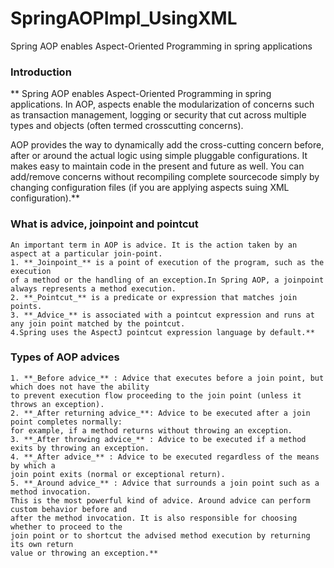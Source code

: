 # SpringAOPImpl_UsingXML
Spring AOP enables Aspect-Oriented Programming in spring applications

### Introduction
** Spring AOP enables Aspect-Oriented Programming in spring applications. In AOP, aspects enable
the modularization of concerns such as transaction management, logging or security that 
cut across multiple types and objects (often termed crosscutting concerns).

AOP provides the way to dynamically add the cross-cutting concern before, after or around 
the actual logic using simple pluggable configurations. It makes easy to maintain code in 
the present and future as well. You can add/remove concerns without recompiling
complete sourcecode simply by changing configuration files 
(if you are applying aspects suing XML configuration).**


### What is advice, joinpoint and pointcut
```
An important term in AOP is advice. It is the action taken by an aspect at a particular join-point.
1. **_Joinpoint_** is a point of execution of the program, such as the execution 
of a method or the handling of an exception.In Spring AOP, a joinpoint always represents a method execution.
2. **_Pointcut_** is a predicate or expression that matches join points.
3. **_Advice_** is associated with a pointcut expression and runs at any join point matched by the pointcut.
4.Spring uses the AspectJ pointcut expression language by default.**
```

### Types of AOP advices
```
1. **_Before advice_** : Advice that executes before a join point, but which does not have the ability 
to prevent execution flow proceeding to the join point (unless it throws an exception).
2. **_After returning advice_**: Advice to be executed after a join point completes normally: 
for example, if a method returns without throwing an exception.
3. **_After throwing advice_** : Advice to be executed if a method exits by throwing an exception.
4. **_After advice_** : Advice to be executed regardless of the means by which a 
join point exits (normal or exceptional return).
5. **_Around advice_** : Advice that surrounds a join point such as a method invocation. 
This is the most powerful kind of advice. Around advice can perform custom behavior before and 
after the method invocation. It is also responsible for choosing whether to proceed to the 
join point or to shortcut the advised method execution by returning its own return 
value or throwing an exception.**
```

